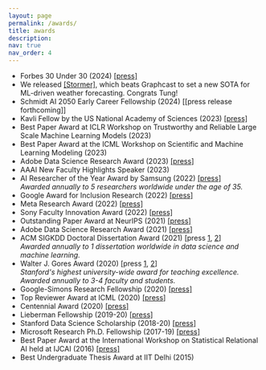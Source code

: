 ```yaml
---
layout: page
permalink: /awards/
title: awards
description: 
nav: true
nav_order: 4
---
```



* Forbes 30 Under 30 (2024) [[press]](https://www.forbes.com/30-under-30/2024/science)
* We released [[Stormer]](https://arxiv.org/abs/2312.03876), which beats Graphcast to set a new SOTA for ML-driven weather forecasting. Congrats Tung!
* Schmidt AI 2050 Early Career Fellowship (2024) [[press release forthcoming]]
* Kavli Fellow by the US National Academy of Sciences (2023) [[press]](https://www.nasonline.org/programs/kavli-frontiers-of-science/news/2023-kavli-fellows.html)
* Best Paper Award at ICLR Workshop on Trustworthy and Reliable Large Scale Machine Learning Models (2023)
* Best Paper Award at the ICML Workshop on Scientific and Machine Learning Modeling (2023)
* Adobe Data Science Research Award (2023) [[press]](https://research.adobe.com/data-science-research-awards/)
* AAAI New Faculty Highlights Speaker (2023)
* AI Researcher of the Year Award by Samsung (2022) 
	[[press]](https://www.sait.samsung.co.kr/saithome/event/saif2022.do)<br>
*Awarded annually to 5 researchers worldwide under the age of 35.*
* Google Award for Inclusion Research (2022) [[press]](https://research.google/outreach/air-program/recipients/)
* Meta Research Award (2022) [[press]](https://research.facebook.com/blog/2022/10/announcing-the-winners-of-the-2022-ai4ai-research-request-for-proposals/)
* Sony Faculty Innovation Award (2022) [[press]](https://www.sony.com/en/SonyInfo/research-award-program/#Overview)
* Outstanding Paper Award at NeurIPS (2021) [[press]](https://blog.neurips.cc/2021/11/30/announcing-the-neurips-2021-award-recipients/?s=09)
* Adobe Data Science Research Award (2021) [[press]](https://research.adobe.com/data-science-research-awards/)
* ACM SIGKDD Doctoral Dissertation Award (2021) [press [1](https://kdd.org/awards/view/2021-sigkdd-dissertation-award-winners), [2](https://kdd.org/news/view/sigkdd-honors-career-achievements-in-knowledge-discovery-and-data-mining)] <br>
*Awarded annually to 1 dissertation worldwide in data science and machine learning.*
* Walter J. Gores Award (2020) [press [1](https://news.stanford.edu/today/2021/03/30/stanford-announces-2020-cuthbertson-dinkelspiel-gores-awards/), [2](ttps://registrar.stanford.edu/everyone/university-awards/walter-j-gores-awards)]<br>
*Stanford's highest university-wide award for teaching excellence. Awarded annually to 3-4 faculty and students.*
* Google-Simons Research Fellowship (2020) [[press]](https://simons.berkeley.edu/people/fellows?program=14241)
* Top Reviewer Award at ICML (2020) [[press]](https://icml.cc/Conferences/2020/Reviewers)
* Centennial Award (2020) [[press]](https://ctl.stanford.edu/faculty-instructors-tas/find-teaching-grants/centennial-teaching-assistant-awards)
* Lieberman Fellowship (2019-20) [[press]](https://vpge.stanford.edu/fellowships-funding/current-vpge-fellows/all-2019#Lieberman)
* Stanford Data Science Scholarship (2018-20) [[press]](https://datascience.stanford.edu/news/new-awards-and-appointments-inspire-data-science-research)
* Microsoft Research Ph.D. Fellowship (2017-19) [[press]](https://www.microsoft.com/en-us/research/blog/microsoft-research-phd-fellowships-provide-financial-support/)
* Best Paper Award at the International Workshop on Statistical Relational AI held at IJCAI (2016) [[press]](http://www.starai.org/2016/)
* Best Undergraduate Thesis Award at IIT Delhi (2015)